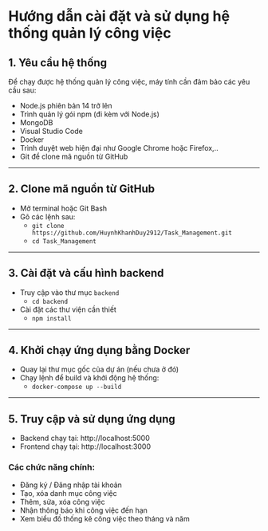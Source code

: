# Hướng dẫn cài đặt và sử dụng hệ thống quản lý công việc

## 1. Yêu cầu hệ thống

Để chạy được hệ thống quản lý công việc, máy tính cần đảm bảo các yêu cầu sau:

- Node.js phiên bản 14 trở lên
- Trình quản lý gói npm (đi kèm với Node.js)
- MongoDB
- Visual Studio Code
- Docker
- Trình duyệt web hiện đại như Google Chrome hoặc Firefox,..
- Git để clone mã nguồn từ GitHub

---

## 2. Clone mã nguồn từ GitHub

- Mở terminal hoặc Git Bash
- Gõ các lệnh sau:
  - `git clone https://github.com/HuynhKhanhDuy2912/Task_Management.git`
  - `cd Task_Management`

---

## 3. Cài đặt và cấu hình backend

- Truy cập vào thư mục `backend`
  - `cd backend`
- Cài đặt các thư viện cần thiết
  - `npm install`

---

## 4. Khởi chạy ứng dụng bằng Docker

- Quay lại thư mục gốc của dự án (nếu chưa ở đó)
- Chạy lệnh để build và khởi động hệ thống:
  - `docker-compose up --build`

---

## 5. Truy cập và sử dụng ứng dụng

- Backend chạy tại: http://localhost:5000
- Frontend chạy tại: http://localhost:3000

### Các chức năng chính:

- Đăng ký / Đăng nhập tài khoản
- Tạo, xóa danh mục công việc
- Thêm, sửa, xóa công việc
- Nhận thông báo khi công việc đến hạn
- Xem biểu đồ thống kê công việc theo tháng và năm

